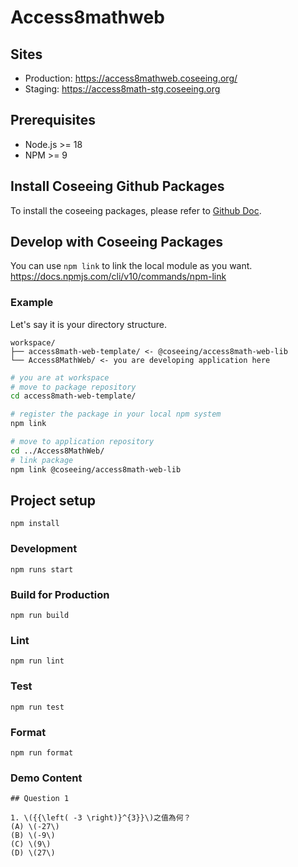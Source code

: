 # Access8mathweb

## Sites

- Production: https://access8mathweb.coseeing.org/
- Staging: https://access8math-stg.coseeing.org

## Prerequisites

- Node.js >= 18
- NPM >= 9

## Install Coseeing Github Packages

To install the coseeing packages, please refer to [Github Doc](https://docs.github.com/en/packages/working-with-a-github-packages-registry/working-with-the-npm-registry#authenticating-to-github-packages).

## Develop with Coseeing Packages

You can use `npm link` to link the local module as you want.
https://docs.npmjs.com/cli/v10/commands/npm-link

### Example

Let's say it is your directory structure.

```
workspace/
├── access8math-web-template/ <- @coseeing/access8math-web-lib
└── Access8MathWeb/ <- you are developing application here
```

```sh
# you are at workspace
# move to package repository
cd access8math-web-template/

# register the package in your local npm system
npm link

# move to application repository
cd ../Access8MathWeb/
# link package
npm link @coseeing/access8math-web-lib
```

## Project setup

```
npm install
```

### Development

```
npm runs start
```

### Build for Production

```
npm run build
```

### Lint

```
npm run lint
```

### Test

```
npm run test
```

### Format

```
npm run format
```

### Demo Content

```
## Question 1

1. \({{\left( -3 \right)}^{3}}\)之值為何？
(A) \(-27\)
(B) \(-9\)
(C) \(9\)
(D) \(27\)
```
